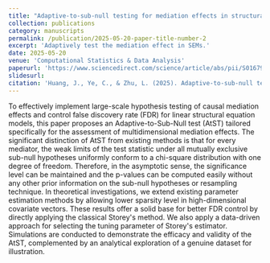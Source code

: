 ```yaml
---
title: "Adaptive-to-sub-null testing for mediation effects in structural equation models"
collection: publications
category: manuscripts
permalink: /publication/2025-05-20-paper-title-number-2
excerpt: 'Adaptively test the mediation effect in SEMs.'
date: 2025-05-20
venue: 'Computational Statistics & Data Analysis'
paperurl: 'https://www.sciencedirect.com/science/article/abs/pii/S0167947325000817'
slidesurl:
citation: 'Huang, J., Ye, C., & Zhu, L. (2025). Adaptive-to-sub-null testing for mediation effects in structural equation models. Computational Statistics & Data Analysis, 108205.'
---
```


To effectively implement large-scale hypothesis testing of causal mediation effects and control false discovery rate (FDR) for linear structural equation models, this paper proposes an Adaptive-to-Sub-Null test (AtST) tailored specifically for the assessment of multidimensional mediation effects. The significant distinction of AtST from existing methods is that for every mediator, the weak limits of the test statistic under all mutually exclusive sub-null hypotheses uniformly conform to a chi-square distribution with one degree of freedom. Therefore, in the asymptotic sense, the significance level can be maintained and the p-values can be computed easily without any other prior information on the sub-null hypotheses or resampling technique. In theoretical investigations, we extend existing parameter estimation methods by allowing lower sparsity level in high-dimensional covariate vectors. These results offer a solid base for better FDR control by directly applying the classical Storey's method. We also apply a data-driven approach for selecting the tuning parameter of Storey's estimator. Simulations are conducted to demonstrate the efficacy and validity of the AtST, complemented by an analytical exploration of a genuine dataset for illustration.
